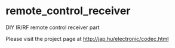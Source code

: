 remote_control_receiver
=======================

 DIY IR/RF remote control receiver part

Please visit the project page at http://jap.hu/electronic/codec.html
